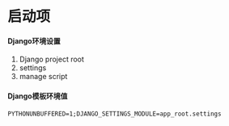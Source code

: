 # 启动项
#### Django环境设置
1. Django project root
2. settings
3. manage script
#### Django模板环境值
```
PYTHONUNBUFFERED=1;DJANGO_SETTINGS_MODULE=app_root.settings
```